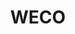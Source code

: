 ---
description: "An integrated marketing campaign, that announces WECO's impending Thanksgiving holiday menu drop."
layout: "weco"
resources:
  - src: "assets/bag-1.jpg"
    title: "Bag stuffer back"
  - src: "assets/bag-2.jpg"
    title: "Bag stuffer front"
  - src: "assets/cover.jpg"
    title: "Cover for WECO"
  - src: "assets/email.jpg"
    title: "Email content"
  - src: "assets/facebook-1.jpg"
    title: "Facebook post 1"
  - src: "assets/facebook-2.jpg"
    title: "Facebook post 2"
  - src: "assets/facebook-3.jpg"
    title: "Facebook post 3"
  - src: "assets/facebook-4.jpg"
    title: "Facebook post 4"
  - src: "assets/facebook-5.jpg"
    title: "Facebook post 5"
  - src: "assets/facebook-6.jpg"
    title: "Facebook post 6"
  - src: "assets/facebook-7.jpg"
    title: "Facebook post 7"
  - src: "assets/facebook-8.jpg"
    title: "Facebook post 8"
  - src: "assets/facebook-9.jpg"
    title: "Facebook post 9"
  - src: "assets/facebook-10.jpg"
    title: "Facebook post 10"
  - src: "assets/video-1/video-1-poster.jpg"
    title: "Video poster for WECO's Instagram reel"
title: "WECO"
weight: 6
---